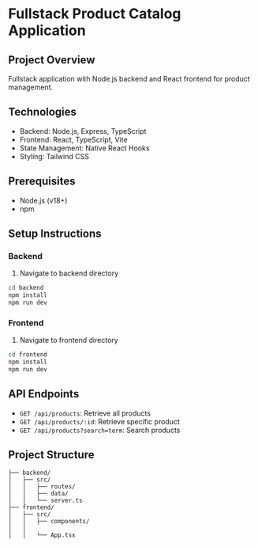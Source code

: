 # Fullstack Product Catalog Application

## Project Overview
Fullstack application with Node.js backend and React frontend for product management.

## Technologies
- Backend: Node.js, Express, TypeScript
- Frontend: React, TypeScript, Vite
- State Management: Native React Hooks
- Styling: Tailwind CSS

## Prerequisites
- Node.js (v18+)
- npm 

## Setup Instructions

### Backend
1. Navigate to backend directory
```bash
cd backend
npm install
npm run dev
```

### Frontend
1. Navigate to frontend directory
```bash
cd frontend
npm install
npm run dev
```

## API Endpoints
- `GET /api/products`: Retrieve all products
- `GET /api/products/:id`: Retrieve specific product
- `GET /api/products?search=term`: Search products




## Project Structure
```
├── backend/
│   ├── src/
│   │   ├── routes/
│   │   ├── data/
│   │   └── server.ts
├── frontend/
│   ├── src/
│   │   ├── components/
│   │   
│   │   └── App.tsx
```
